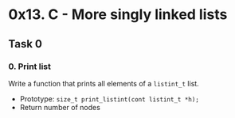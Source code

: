 # 0x13. C - More singly linked lists

## Task 0

### 0. Print list

Write a function that prints all elements of a `listint_t` list.
- Prototype: `size_t print_listint(cont listint_t *h);`
- Return number of nodes
